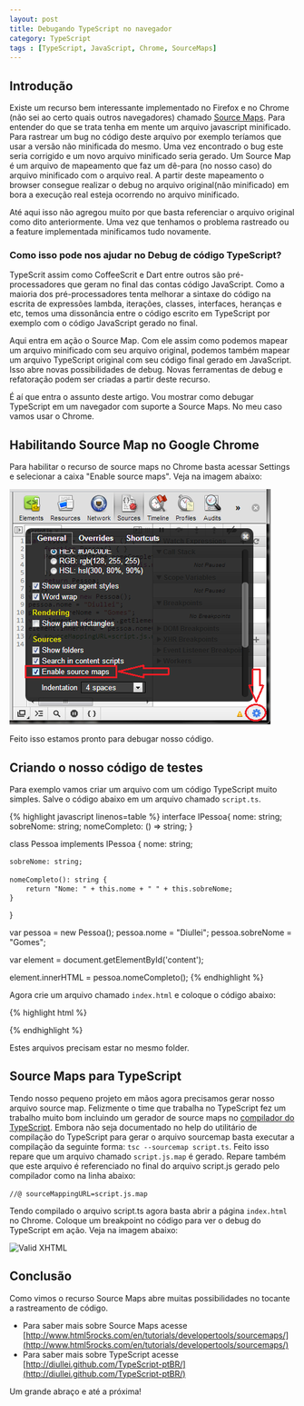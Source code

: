 ```yaml
---
layout: post
title: Debugando TypeScript no navegador
category: TypeScript
tags : [TypeScript, JavaScript, Chrome, SourceMaps]
---
```


## Introdução

Existe um recurso bem interessante implementado no Firefox e no Chrome (não sei ao certo quais outros navegadores) chamado [Source Maps](http://www.html5rocks.com/en/tutorials/developertools/sourcemaps/). Para entender do que se trata tenha em mente um arquivo javascript minificado. Para rastrear um bug no código deste arquivo por exemplo teríamos que usar a versão não minificada do mesmo. Uma vez encontrado o bug este seria corrigido e um novo arquivo minificado seria gerado. Um Source Map é um arquivo de mapeamento que faz um dê-para (no nosso caso) do arquivo minificado com o arquivo real. A partir deste mapeamento o browser consegue realizar o debug no arquivo original(não minificado) em bora a execução real esteja ocorrendo no arquivo minificado.

Até aqui isso não agregou muito por que basta referenciar o arquivo original como dito anteriormente. Uma vez que tenhamos o problema rastreado ou a feature implementada minificamos tudo novamente.

### Como isso pode nos ajudar no Debug de código TypeScript?

TypeScrit assim como CoffeeScrit e Dart entre outros são pré-processadores que geram no final das contas código JavaScript. Como a maioria dos pré-processadores tenta melhorar a sintaxe do código na escrita de expressões lambda, iterações, classes, interfaces, heranças e etc, temos uma dissonância entre o código escrito em TypeScript por exemplo com o código JavaScript gerado no final.

Aqui entra em ação o Source Map. Com ele assim como podemos mapear um arquivo minificado com seu arquivo original, podemos também mapear um arquivo TypeScript original com seu código final gerado em JavaScript. Isso abre novas possibilidades de debug. Novas ferramentas de debug e refatoração podem ser criadas a partir deste recurso.

É aí que entra o assunto deste artigo. Vou mostrar como debugar TypeScript em um navegador com suporte a Source Maps. No meu caso vamos usar o Chrome.

## Habilitando Source Map no Google Chrome

Para habilitar o recurso de source maps no Chrome basta acessar Settings e selecionar a caixa "Enable source maps". Veja na imagem abaixo:

![Valid XHTML](/images/debug_typescript/enable_source_map.png)

Feito isso estamos pronto para debugar nosso código.

## Criando o nosso código de testes

Para exemplo vamos criar um arquivo com um código TypeScript muito simples. Salve o código abaixo em um arquivo chamado ```script.ts```.

{% highlight javascript linenos=table %}
interface IPessoa{
	nome: string;
	sobreNome: string;
	nomeCompleto: () => string;
}

class Pessoa implements IPessoa {
	nome: string;
	
	sobreNome: string;

	nomeCompleto(): string {
		return "Nome: " + this.nome + " " + this.sobreNome;
	}
}

var pessoa = new Pessoa();
pessoa.nome = "Diullei";
pessoa.sobreNome = "Gomes";

var element = document.getElementById('content');

element.innerHTML = pessoa.nomeCompleto();
{% endhighlight %}

Agora crie um arquivo chamado ```index.html``` e coloque o código abaixo:

{% highlight html %}
<!DOCTYPE HTML>
<html>
<head>
	<meta>
	<title></title>
</head>
<body>
	<div id="content"></div>
	<script type="text/javascript" src="script.js"></script>
</body>
</html>
{% endhighlight %}

Estes arquivos precisam estar no mesmo folder.

## Source Maps para TypeScript

Tendo nosso pequeno projeto em mãos agora precisamos gerar nosso arquivo source map. Felizmente o time que trabalha no TypeScript fez um trabalho muito bom incluindo um gerador de source maps no [compilador do TypeScript](http://typescript.codeplex.com/SourceControl/changeset/view/d397c54a55db#src%2fcompiler%2fsourceMapping.ts). Embora não seja documentado no help do utilitário de compilação do TypeScript para gerar o arquivo sourcemap basta executar a compilação da seguinte forma: ```tsc --sourcemap script.ts```. Feito isso repare que um arquivo chamado ```script.js.map``` é gerado. Repare também que este arquivo é referenciado no final do arquivo script.js gerado pelo compilador como na linha abaixo:

```//@ sourceMappingURL=script.js.map```

Tendo compilado o arquivo script.ts agora basta abrir a página ```index.html``` no Chrome. Coloque um breakpoint no código para ver o debug do TypeScript em ação. Veja na imagem abaixo:

![Valid XHTML](/images/debug_typescript/debug.png)

## Conclusão

Como vimos o recurso Source Maps abre muitas possibilidades no tocante a rastreamento de código.

* Para saber mais sobre Source Maps acesse [http://www.html5rocks.com/en/tutorials/developertools/sourcemaps/](http://www.html5rocks.com/en/tutorials/developertools/sourcemaps/)
* Para saber mais sobre TypeScript acesse [http://diullei.github.com/TypeScript-ptBR/](http://diullei.github.com/TypeScript-ptBR/)

Um grande abraço e até a próxima!
